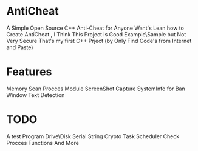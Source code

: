 # AntiCheat
A Simple Open Source C++ Anti-Cheat for Anyone Want's Lean how to Create AntiCheat , 
I Think This Project is Good Example\Sample but Not Very Secure
That's my first C++ Prject (by Only Find Code's from Internet and Paste)

# Features
Memory Scan
Procces Module
ScreenShot Capture
SystemInfo for Ban
Window Text Detection

# TODO
A test Program
Drive\Disk Serial
String Crypto
Task Scheduler
Check Procces Functions
And More
